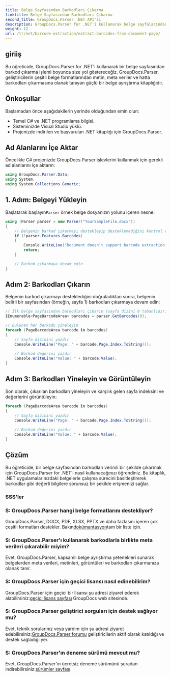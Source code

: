 ```yaml
---
title: Belge Sayfasından Barkodları Çıkarma
linktitle: Belge Sayfasından Barkodları Çıkarma
second_title: GroupDocs.Parser .NET API'si
description: GroupDocs.Parser for .NET'i kullanarak belge sayfalarından barkodları nasıl çıkaracağınızı öğrenin. Bu eğitimde barkod çıkarma için adım adım rehberlik sağlanmaktadır.
weight: 12
url: /tr/net/barcode-extraction/extract-barcodes-from-document-page/
---
```

## giriiş
Bu öğreticide, GroupDocs.Parser for .NET'i kullanarak bir belge sayfasından barkod çıkarma işlemi boyunca size yol göstereceğiz. GroupDocs.Parser, geliştiricilerin çeşitli belge formatlarından metin, meta veriler ve hatta barkodları çıkarmasına olanak tanıyan güçlü bir belge ayrıştırma kitaplığıdır.
## Önkoşullar

Başlamadan önce aşağıdakilerin yerinde olduğundan emin olun:
- Temel C# ve .NET programlama bilgisi.
- Sisteminizde Visual Studio yüklü.
- Projenizde indirilen ve başvurulan .NET kitaplığı için GroupDocs.Parser.
## Ad Alanlarını İçe Aktar
Öncelikle C# projenizde GroupDocs.Parser işlevlerini kullanmak için gerekli ad alanlarını içe aktarın:

```csharp
using GroupDocs.Parser.Data;
using System;
using System.Collections.Generic;
```
## 1. Adım: Belgeyi Yükleyin

 Başlatarak başlayın`Parser` örnek belge dosyanızın yolunu içeren nesne:

```csharp
using (Parser parser = new Parser("YourSampleFile.docx"))
{
    // Belgenin barkod çıkarmayı destekleyip desteklemediğini kontrol edin
    if (!parser.Features.Barcodes)
    {
        Console.WriteLine("Document doesn't support barcode extraction.");
        return;
    }

    // Barkod çıkarmaya devam edin
}
```
## Adım 2: Barkodları Çıkarın

Belgenin barkod çıkarmayı desteklediğini doğruladıktan sonra, belgenin belirli bir sayfasından (örneğin, sayfa 1) barkodları çıkarmaya devam edin:

```csharp
// İlk belge sayfasından barkodları çıkarın (sayfa dizini 0 tabanlıdır)
IEnumerable<PageBarcodeArea> barcodes = parser.GetBarcodes(0);

// Bulunan her barkodu yineleyin
foreach (PageBarcodeArea barcode in barcodes)
{
    // Sayfa dizinini yazdır
    Console.WriteLine("Page: " + barcode.Page.Index.ToString());
    
    // Barkod değerini yazdır
    Console.WriteLine("Value: " + barcode.Value);
}
```
## Adım 3: Barkodları Yineleyin ve Görüntüleyin

Son olarak, çıkarılan barkodları yineleyin ve karşılık gelen sayfa indeksini ve değerlerini görüntüleyin:

```csharp
foreach (PageBarcodeArea barcode in barcodes)
{
    // Sayfa dizinini yazdır
    Console.WriteLine("Page: " + barcode.Page.Index.ToString());
    
    // Barkod değerini yazdır
    Console.WriteLine("Value: " + barcode.Value);
}
```
## Çözüm

Bu öğreticide, bir belge sayfasından barkodları verimli bir şekilde çıkarmak için GroupDocs.Parser for .NET'i nasıl kullanacağınızı öğrendiniz. Bu kitaplık, .NET uygulamalarınızdaki belgelerle çalışma sürecini basitleştirerek barkodlar gibi değerli bilgilere sorunsuz bir şekilde erişmenizi sağlar.

### SSS'ler

### S: GroupDocs.Parser hangi belge formatlarını destekliyor?
 GroupDocs.Parser, DOCX, PDF, XLSX, PPTX ve daha fazlasını içeren çok çeşitli formatları destekler. Bakın[dokümantasyon](https://tutorials.groupdocs.com/parser/net/)tam bir liste için.

### S: GroupDocs.Parser'ı kullanarak barkodlarla birlikte meta verileri çıkarabilir miyim?
Evet, GroupDocs.Parser, kapsamlı belge ayrıştırma yetenekleri sunarak belgelerden meta verileri, metinleri, görüntüleri ve barkodları çıkarmanıza olanak tanır.

### S: GroupDocs.Parser için geçici lisansı nasıl edinebilirim?
 GroupDocs.Parser için geçici bir lisansı şu adresi ziyaret ederek alabilirsiniz:[geçici lisans sayfası](https://purchase.groupdocs.com/temporary-license/) GroupDocs web sitesinde.

### S: GroupDocs.Parser geliştirici sorguları için destek sağlıyor mu?
 Evet, teknik sorularınız veya yardım için şu adresi ziyaret edebilirsiniz:[GroupDocs.Parser forumu](https://forum.groupdocs.com/c/parser/17) geliştiricilerin aktif olarak katıldığı ve destek sağladığı yer.

### S: GroupDocs.Parser'ın deneme sürümü mevcut mu?
 Evet, GroupDocs.Parser'ın ücretsiz deneme sürümünü şuradan indirebilirsiniz:[sürümler sayfası](https://releases.groupdocs.com/).